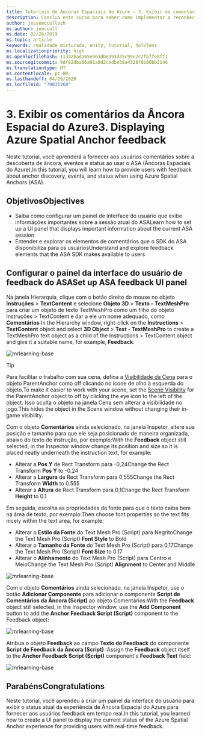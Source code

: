 ```yaml
---
title: Tutoriais de Âncoras Espaciais do Azure – 3. Exibir os comentários da Âncora Espacial do Azure
description: Conclua este curso para saber como implementar o reconhecimento facial do Azure em um aplicativo de realidade misturada.
author: jessemcculloch
ms.author: jemccull
ms.date: 02/26/2019
ms.topic: article
keywords: realidade misturada, unity, tutorial, hololens
ms.localizationpriority: high
ms.openlocfilehash: 11342bada65e963db6393d35c99e2c2fbffe8ff1
ms.sourcegitcommit: 9df82dba06a91a8d2cedbe38a4328f8b86bb2146
ms.translationtype: HT
ms.contentlocale: pt-BR
ms.lasthandoff: 04/29/2020
ms.locfileid: "79031260"
---
```

# <a name="3-displaying-azure-spatial-anchor-feedback"></a><span data-ttu-id="cb85e-105">3. Exibir os comentários da Âncora Espacial do Azure</span><span class="sxs-lookup"><span data-stu-id="cb85e-105">3. Displaying Azure Spatial Anchor feedback</span></span>

<span data-ttu-id="cb85e-106">Neste tutorial, você aprenderá a fornecer aos usuários comentários sobre a descoberta de âncora, eventos e status ao usar o ASA (Âncoras Espaciais do Azure).</span><span class="sxs-lookup"><span data-stu-id="cb85e-106">In this tutorial, you will learn how to provide users with feedback about anchor discovery, events, and status when using Azure Spatial Anchors (ASA).</span></span>

## <a name="objectives"></a><span data-ttu-id="cb85e-107">Objetivos</span><span class="sxs-lookup"><span data-stu-id="cb85e-107">Objectives</span></span>

* <span data-ttu-id="cb85e-108">Saiba como configurar um painel de interface do usuário que exibe informações importantes sobre a sessão atual do ASA</span><span class="sxs-lookup"><span data-stu-id="cb85e-108">Learn how to set up a UI panel that displays important information about the current ASA session</span></span>
* <span data-ttu-id="cb85e-109">Entender e explorar os elementos de comentários que o SDK do ASA disponibiliza para os usuários</span><span class="sxs-lookup"><span data-stu-id="cb85e-109">Understand and explore feedback elements that the ASA SDK makes available to users</span></span>

## <a name="set-up-asa-feedback-ui-panel"></a><span data-ttu-id="cb85e-110">Configurar o painel da interface do usuário de feedback do ASA</span><span class="sxs-lookup"><span data-stu-id="cb85e-110">Set up ASA feedback UI panel</span></span>

<span data-ttu-id="cb85e-111">Na janela Hierarquia, clique com o botão direito do mouse no objeto **Instruções** > **TextContent** e selecione **Objeto 3D** > **Texto – TextMeshPro** para criar um objeto de texto TextMeshPro como um filho do objeto Instruções > TextContent e dar a ele um nome adequado, como **Comentários**:</span><span class="sxs-lookup"><span data-stu-id="cb85e-111">In the Hierarchy window, right-click on the **Instructions** > **TextContent** object and select **3D Object** > **Text - TextMeshPro** to create a TextMeshPro text object as a child of the Instructions > TextContent object and give it a suitable name, for example, **Feedback**:</span></span>

![mrlearning-base](images/mrlearning-asa/tutorial3-section1-step1-1.png)

> [!TIP]
> <span data-ttu-id="cb85e-113">Para facilitar o trabalho com sua cena, defina a <a href="https://docs.unity3d.com/Manual/SceneVisibility.html" target="_blank">Visibilidade da Cena</a> para o objeto ParentAnchor como off clicando no ícone de olho à esquerda do objeto.</span><span class="sxs-lookup"><span data-stu-id="cb85e-113">To make it easier to work with your scene, set the  <a href="https://docs.unity3d.com/Manual/SceneVisibility.html" target="_blank">Scene Visibility</a> for the ParentAnchor object to off by clicking the eye icon to the left of the object.</span></span> <span data-ttu-id="cb85e-114">Isso oculta o objeto na janela Cena sem alterar a visibilidade no jogo.</span><span class="sxs-lookup"><span data-stu-id="cb85e-114">This hides the object in the Scene window without changing their in-game visibility.</span></span>

<span data-ttu-id="cb85e-115">Com o objeto **Comentários** ainda selecionado, na janela Inspetor, altere sua posição e tamanho para que ele seja posicionado de maneira organizada, abaixo do texto de instrução, por exemplo:</span><span class="sxs-lookup"><span data-stu-id="cb85e-115">With the **Feedback** object still selected, in the Inspector window change its position and size so it is placed neatly underneath the instruction text, for example:</span></span>

* <span data-ttu-id="cb85e-116">Alterar a **Pos Y** de Rect Transform para -0,24</span><span class="sxs-lookup"><span data-stu-id="cb85e-116">Change the Rect Transform **Pos Y** to -0.24</span></span>
* <span data-ttu-id="cb85e-117">Alterar a **Largura** de Rect Transform para 0,555</span><span class="sxs-lookup"><span data-stu-id="cb85e-117">Change the Rect Transform **Width** to 0.555</span></span>
* <span data-ttu-id="cb85e-118">Alterar a **Altura** de Rect Transform para 0,1</span><span class="sxs-lookup"><span data-stu-id="cb85e-118">Change the Rect Transform **Height** to 0.1</span></span>

<span data-ttu-id="cb85e-119">Em seguida, escolha as propriedades da fonte para que o texto caiba bem na área de texto, por exemplo:</span><span class="sxs-lookup"><span data-stu-id="cb85e-119">Then choose font properties so the text fits nicely within the text area, for example:</span></span>

* <span data-ttu-id="cb85e-120">Alterar o **Estilo da Fonte** do Text Mesh Pro (Script) para Negrito</span><span class="sxs-lookup"><span data-stu-id="cb85e-120">Change the Text Mesh Pro (Script) **Font Style** to Bold</span></span>
* <span data-ttu-id="cb85e-121">Alterar o **Tamanho da Fonte** do Text Mesh Pro (Script) para 0,17</span><span class="sxs-lookup"><span data-stu-id="cb85e-121">Change the Text Mesh Pro (Script) **Font Size** to 0.17</span></span>
* <span data-ttu-id="cb85e-122">Alterar o **Alinhamento** do Text Mesh Pro (Script) para Centro e Meio</span><span class="sxs-lookup"><span data-stu-id="cb85e-122">Change the Text Mesh Pro (Script) **Alignment** to Center and Middle</span></span>

![mrlearning-base](images/mrlearning-asa/tutorial3-section1-step1-2.png)

<span data-ttu-id="cb85e-124">Com o objeto **Comentários** ainda selecionado, na janela Inspetor, use o botão **Adicionar Componente** para adicionar o componente **Script de Comentários da Âncora (Script)** ao objeto Comentários:</span><span class="sxs-lookup"><span data-stu-id="cb85e-124">With the **Feedback** object still selected, in the Inspector window, use the **Add Component** button to add the **Anchor Feedback Script (Script)** component to the Feedback object:</span></span>

![mrlearning-base](images/mrlearning-asa/tutorial3-section1-step1-3.png)

<span data-ttu-id="cb85e-126">Atribua o objeto **Feedback** ao campo **Texto do Feedback** do componente **Script de Feedback da Âncora (Script)** :</span><span class="sxs-lookup"><span data-stu-id="cb85e-126">Assign the **Feedback** object itself to the **Anchor Feedback Script (Script)** component's **Feedback Text** field:</span></span>

![mrlearning-base](images/mrlearning-asa/tutorial3-section1-step1-4.png)

## <a name="congratulations"></a><span data-ttu-id="cb85e-128">Parabéns</span><span class="sxs-lookup"><span data-stu-id="cb85e-128">Congratulations</span></span>

<span data-ttu-id="cb85e-129">Neste tutorial, você aprendeu a criar um painel da interface do usuário para exibir o status atual da experiência de Âncora Espacial do Azure para fornecer aos usuários feedback em tempo real.</span><span class="sxs-lookup"><span data-stu-id="cb85e-129">In this tutorial, you learned how to create a UI panel to display the current status of the Azure Spatial Anchor experience for providing users with real-time feedback.</span></span>
